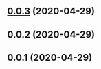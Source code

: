 ## [0.0.3](https://github.com/tyankatsu0105/eslint-plugin/compare/v0.0.2...v0.0.3) (2020-04-29)

## 0.0.2 (2020-04-29)

## 0.0.1 (2020-04-29)
